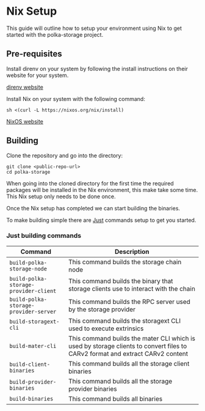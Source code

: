 # Nix Setup

This guide will outline how to setup your environment using Nix to get started with the polka-storage project.

## Pre-requisites

Install direnv on your system by following the install instructions on their website for your system.

[direnv website](https://direnv.net/docs/installation.html)

Install Nix on your system with the following command:

`sh <(curl -L https://nixos.org/nix/install)`

[NixOS website](https://nixos.org/download/)

## Building

Clone the repository and go into the directory:

```shell
git clone <public-repo-url>
cd polka-storage
```

When going into the cloned directory for the first time the required packages will be installed in the Nix environment, this make take some time.
This Nix setup only needs to be done once.

Once the Nix setup has completed we can start building the binaries.

To make building simple there are [Just](https://github.com/casey/just) commands setup to get you started.

### Just building commands

| Command                               | Description                                                                                                                   |
| ------------------------------------- | ----------------------------------------------------------------------------------------------------------------------------- |
| `build-polka-storage-node`            | This command builds the storage chain node                                                                                    |
| `build-polka-storage-provider-client` | This command builds the binary that storage clients use to interact with the chain                                            |
| `build-polka-storage-provider-server` | This command builds the RPC server used by the storage provider                                                               |
| `build-storagext-cli`                 | This command builds the storagext CLI used to execute extrinsics                                                              |
| `build-mater-cli`                     | This command builds the mater CLI which is used by storage clients to convert files to CARv2 format and extract CARv2 content |
| `build-client-binaries`               | This command builds all the storage client binaries                                                                           |
| `build-provider-binaries`             | This command builds all the storage provider binaries                                                                         |
| `build-binaries`                      | This command builds all binaries                                                                                              |
